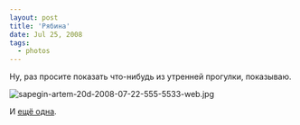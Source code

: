 ```yaml
---
layout: post
title: 'Рябина'
date: Jul 25, 2008
tags:
  - photos
---
```


Ну, раз просите показать что-нибудь из утренней прогулки, показываю.

![sapegin-artem-20d-2008-07-22-555-5533-web.jpg](upload://sapegin-artem-20d-2008-07-22-555-5533-web.jpg)

И [ещё одна](http://community.livejournal.com/hamster_photo/116579.html).
